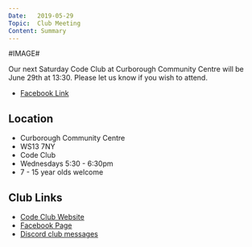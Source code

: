 ```yaml
---
Date:   2019-05-29
Topic:  Club Meeting
Content: Summary
---
```

#IMAGE#

Our next Saturday Code Club at Curborough Community Centre will be June 29th at 13:30. Please let us know if you wish to attend.

* [Facebook Link](https://www.facebook.com/1481985248595237/posts/2067681140025642/)

## Location

* Curborough Community Centre
* WS13 7NY
* Code Club
* Wednesdays 5:30 - 6:30pm
* 7 - 15 year olds welcome

## Club Links

* [Code Club Website](https://lichfield-code-club.github.io/)
* [Facebook Page](https://www.facebook.com/LichfieldCoders)
* [Discord club messages](https://discord.gg/szz6xGK)
